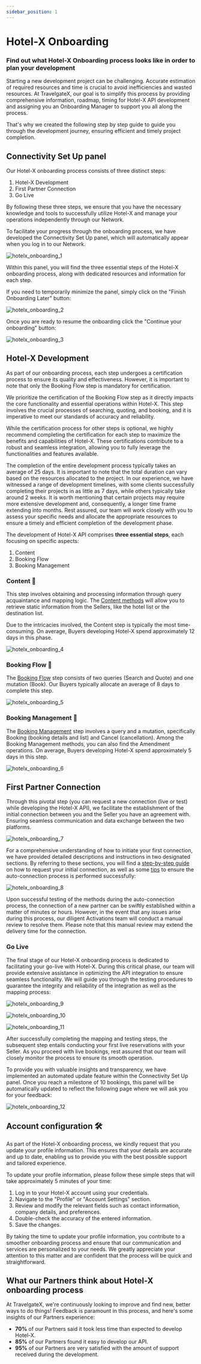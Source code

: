 ```yaml
---
sidebar_position: 1
---
```


# Hotel-X Onboarding

### Find out what Hotel-X Onboarding process looks like in order to plan your development


Starting a new development project can be challenging. Accurate estimation of required resources and time is crucial to avoid inefficiencies and wasted resources. At TravelgateX, our goal is to simplify this process by providing comprehensive information, roadmap, timing for Hotel-X API development and assigning you an Onboarding Manager to support you all along the process. 


That's why we created the following step by step guide to guide you through the development journey, ensuring efficient and timely project completion. 
 
 ## Connectivity Set Up panel

Our Hotel-X onboarding process consists of three distinct steps:

1. Hotel-X Development
1. First Partner Connection
1. Go Live

By following these three steps, we ensure that you have the necessary knowledge and tools to successfully utilize Hotel-X and manage your operations independently through our Network.


To facilitate your progress through the onboarding process, we have developed the Connectivity Set Up panel, which will automatically appear when you log in to our Network.

![hotelx_onboarding_1](https://storage.travelgate.com/kbase/hotelx_onboarding_1.jpg)

Within this panel, you will find the three essential steps of the Hotel-X onboarding process, along with dedicated resources and information for each step.

If you need to temporarily minimize the panel, simply click on the "Finish Onboarding Later" button:

![hotelx_onboarding_2](https://storage.travelgate.com/kbase/hotelx_onboarding_2.jpg)

Once you are ready to resume the onboarding click the "Continue your onboarding" button:

![hotelx_onboarding_3](https://storage.travelgate.com/kbase/hotelx_onboarding_3.jpg)

## Hotel-X Development

As part of our onboarding process, each step undergoes a certification process to ensure its quality and effectiveness. However, it is important to note that only the Booking Flow step is mandatory for certification.

We prioritize the certification of the Booking Flow step as it directly impacts the core functionality and essential operations within Hotel-X. This step involves the crucial processes of searching, quoting, and booking, and it is imperative to meet our standards of accuracy and reliability.

While the certification process for other steps is optional, we highly recommend completing the certification for each step to maximize the benefits and capabilities of Hotel-X. These certifications contribute to a robust and seamless integration, allowing you to fully leverage the functionalities and features available.

The completion of the entire development process typically takes an average of 25 days. It is important to note that the total duration can vary based on the resources allocated to the project. In our experience, we have witnessed a range of development timelines, with some clients successfully completing their projects in as little as 7 days, while others typically take around 2 weeks. It is worth mentioning that certain projects may require more extensive development and, consequently, a longer time frame extending into months. Rest assured, our team will work closely with you to assess your specific needs and allocate the appropriate resources to ensure a timely and efficient completion of the development phase.

The development of Hotel-X API comprises **three essential steps**, each focusing on specific aspects:

1. Content
1. Booking Flow
1. Booking Management

### Content 🏨
This step involves obtaining and processing information through query acquaintance and mapping logic. The [Content methods](/docs/apis/for-buyers/hotel-x-pull-buyers-api/content/overview) will allow you to retrieve static information from the Sellers, like the hotel list or the destination list.

Due to the intricacies involved, the Content step is typically the most time-consuming. On average, Buyers developing Hotel-X spend approximately 12 days in this phase.

![hotelx_onboarding_4](https://storage.travelgate.com/kbase/hotelx_onboarding_4.jpg)

### Booking Flow 🚀

The [Booking Flow](/docs/apis/for-buyers/hotel-x-pull-buyers-api/booking-flow/overview) step consists of two queries (Search and Quote) and one mutation (Book). Our Buyers typically allocate an average of 8 days to complete this step.


![hotelx_onboarding_5](https://storage.travelgate.com/kbase/hotelx_onboarding_5.jpg)

### Booking Management 🔎

The [Booking Management](/docs/apis/for-buyers/hotel-x-pull-buyers-api/booking-management/overview) step involves a query and a mutation, specifically Booking (booking details and list) and Cancel (cancellation). Among the Booking Management methods, you can also find the Amendment operations. On average, Buyers developing Hotel-X spend approximately 5 days in this step.


![hotelx_onboarding_6](https://storage.travelgate.com/kbase/hotelx_onboarding_6.jpg)

## First Partner Connection

Through this pivotal step (you can request a new connection (live or test) while developing the Hotel-X API), we facilitate the establishment of the initial connection between you and the Seller you have an agreement with. Ensuring seamless communication and data exchange between the two platforms.

![hotelx_onboarding_7](https://storage.travelgate.com/kbase/hotelx_onboarding_7.jpg)

For a comprehensive understanding of how to initiate your first connection, we have provided detailed descriptions and instructions in two designated sections. By referring to these sections, you will find a [step-by-step guide](/kb/connections/my-connections/guick-guide-to-auto-activations) on how to request your initial connection, as well as some [tips](#) to ensure the auto-connection process is performed successfully:

![hotelx_onboarding_8](https://storage.travelgate.com/kbase/hotelx_onboarding_8.jpg)

Upon successful testing of the methods during the auto-connection process, the connection of a new partner can be swiftly established within a matter of minutes or hours. However, in the event that any issues arise during this process, our diligent Activations team will conduct a manual review to resolve them. Please note that this manual review may extend the delivery time for the connection.

### Go Live

The final stage of our Hotel-X onboarding process is dedicated to facilitating your go-live with Hotel-X. During this critical phase, our team will provide extensive assistance in optimizing the API integration to ensure seamless functionality. We will guide you through the testing procedures to guarantee the integrity and reliability of the integration as well as the mapping process:

![hotelx_onboarding_9](https://storage.travelgate.com/kbase/hotelx_onboarding_9.jpg)

![hotelx_onboarding_10](https://storage.travelgate.com/kbase/hotelx_onboarding_10.jpg)

![hotelx_onboarding_11](https://storage.travelgate.com/kbase/hotelx_onboarding_11.jpg)

After successfully completing the mapping and testing steps, the subsequent step entails conducting your first live reservations with your Seller. As you proceed with live bookings, rest assured that our team will closely monitor the process to ensure its smooth operation.

To provide you with valuable insights and transparency, we have implemented an automated update feature within the Connectivity Set Up panel. Once you reach a milestone of 10 bookings, this panel will be automatically updated to reflect the following page where we will ask you for your feedback:

![hotelx_onboarding_12](https://storage.travelgate.com/kbase/hotelx_onboarding_12.jpg)

## Account configuration 🛠️

As part of the Hotel-X onboarding process, we kindly request that you update your profile information. This ensures that your details are accurate and up to date, enabling us to provide you with the best possible support and tailored experience.

To update your profile information, please follow these simple steps that will take approximately 5 minutes of your time:

1. Log in to your Hotel-X account using your credentials.
1. Navigate to the "Profile" or "Account Settings" section.
1. Review and modify the relevant fields such as contact information, company details, and preferences.
1. Double-check the accuracy of the entered information.
1. Save the changes. 


By taking the time to update your profile information, you contribute to a smoother onboarding process and ensure that our communication and services are personalized to your needs. We greatly appreciate your attention to this matter and are confident that the process will be quick and straightforward.

## What our Partners think about Hotel-X onboarding process

At TravelgateX, we're continuously looking to improve and find new, better ways to do things! Feedback is paramount in this process, and here's some insights of our Partners experience:

* **70%** of our Partners said it took less time than expected to develop Hotel-X.
* **85%** of our Partners found it easy to develop our API.
* **95%** of our Partners are very satisfied with the amount of support received during the development.